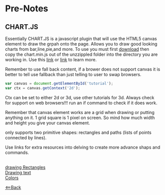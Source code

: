 # Pre-Notes

## CHART.JS

Essentially CHART.JS is a javascript plugin that will use the HTML5 canvas element to draw the grpah onto the page. Allows you to draw good looking charts from bar,line,pie,and more.
To use you must first [download](https://github.com/nnnick/Chart.js) then copy the chart.min.js out of the unzzippled folder into the directory you are working in.  Use this [link](https://www.webdesignerdepot.com/2013/11/easily-create-stunning-animated-charts-with-chart-js/) or [link](https://www.chartjs.org/docs/latest/) to learn more. 


Remember to use fall back content, if a brower does not support canvas it is better to tell use fallback than just telling to user to swap browsers.

```JavaScript
var canvas = document.getElementById('tutorial');
var ctx = canvas.getContext('2d');
```  

Ctx can be set to either 2d or 3d, use other tutorials for 3d.  Always check for support on web browsers!!! run an if command to check if it does work. 

Remember that canvas element works are a grid when drawing or putting anything on it. 1 grid square is 1 pixel on screen. So mind how much width and height you give your canvas element.  

<canvas> only supports two primitive shapes: rectangles and paths (lists of points connected by lines).

Use links for extra resources into delving to create more advance shaps and commands.

[<canvas>](https://developer.mozilla.org/en-US/docs/Web/API/Canvas_API/Tutorial/Basic_usage)  
[drawing Rectangles](https://developer.mozilla.org/en-US/docs/Web/API/Canvas_API/Tutorial/Drawing_shapes)  
[Drawing text](https://developer.mozilla.org/en-US/docs/Web/API/Canvas_API/Tutorial/Drawing_text)  
[Colors](https://developer.mozilla.org/en-US/docs/Web/API/Canvas_API/Tutorial/Applying_styles_and_colors)  

[<==Back](../README.md)
